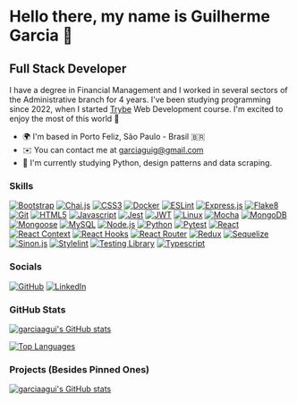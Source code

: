 # Hello there, my name is Guilherme Garcia 🤘

## Full Stack Developer

I have a degree in Financial Management and I worked in several sectors of the Administrative branch for 4 years. I've been studying programming since 2022, when I started [Trybe](https://www.betrybe.com/) Web Development course. I'm excited to enjoy the most of this world 🤩

- 🌍 I'm based in Porto Feliz, São Paulo - Brasil 🇧🇷
- ✉️ You can contact me at [garciaguig@gmail.com](mailto:garciaguig@gmail.com)
- 🧠 I'm currently studying Python, design patterns and data scraping.

### Skills

[![Bootstrap][bootstrap-badge]][bootstrap-url]
[![Chai.js][chaijs-badge]][chaijs-url]
[![CSS3][css3-badge]][css3-url]
[![Docker][docker-badge]][docker-url]
[![ESLint][eslint-badge]][eslint-url]
[![Express.js][expressjs-badge]][expressjs-url]
[![Flake8][flake8-badge]][flake8-url]
[![Git][git-badge]][git-url]
[![HTML5][html5-badge]][html5-url]
[![Javascript][javascript-badge]][javascript-url]
[![Jest][jest-badge]][jest-url]
[![JWT][jwt-badge]][jwt-url]
[![Linux][linux-badge]][linux-url]
[![Mocha][mocha-badge]][mocha-url]
[![MongoDB][mongodb-badge]][mongodb-url]
[![Mongoose][mongoose-badge]][mongoose-url]
[![MySQL][mysql-badge]][mysql-url]
[![Node.js][nodejs-badge]][nodejs-url]
[![Python][python-badge]][python-url]
[![Pytest][pytest-badge]][pytest-url]
[![React][react-badge]][react-url]
[![React Context][react-context-badge]][react-context-url]
[![React Hooks][react-hooks-badge]][react-hooks-url]
[![React Router][react-router-badge]][react-router-url]
[![Redux][redux-badge]][redux-url]
[![Sequelize][sequelize-badge]][sequelize-url]
[![Sinon.js][sinonjs-badge]][sinonjs-url]
[![Stylelint][stylelint-badge]][stylelint-url]
[![Testing Library][testing-library-badge]][testing-library-url]
[![Typescript][typescript-badge]][typescript-url]

### Socials

[![GitHub][github-badge]][github-url]
[![LinkedIn][linkedin-badge]][linkedin-url]

### GitHub Stats

<a href="http://www.github.com/garciaagui"><img src="https://github-readme-stats-pearl-phi.vercel.app/api?username=garciaagui&show_icons=true&hide=&count_private=true&title_color=6366f1&text_color=ffffff&icon_color=6366f1&bg_color=90,22272E,2E3251&hide_border=true" alt="garciaagui's GitHub stats" /></a>

<a href="https://github.com/garciaagui" align="left"><img src="https://github-readme-stats-pearl-phi.vercel.app/api/top-langs/?username=garciaagui&langs_count=10&title_color=6366f1&text_color=ffffff&icon_color=6366f1&bg_color=90,22272E,2E3251&hide_border=true&locale=en&custom_title=Top%20%Languages&layout=compact" alt="Top Languages" /></a>

### Projects (Besides Pinned Ones)

<a href="https://github.com/garciaagui/jobs-insights"><img src="https://github-readme-stats-pearl-phi.vercel.app/api/pin/?username=garciaagui&repo=jobs-insights&title_color=6366f1&text_color=ffffff&icon_color=6366f1&bg_color=90,22272E,2E3251&hide_border=true" alt="garciaagui's GitHub stats" /></a>

<!-- Skills Badges -->

[bootstrap-url]: https://getbootstrap.com/
[bootstrap-badge]: https://img.shields.io/badge/Bootstrap-2E3251?style=for-the-badge&logo=bootstrap&logoColor=white
[chaijs-url]: https://www.chaijs.com/
[chaijs-badge]: https://img.shields.io/badge/chai.js-2E3251?style=for-the-badge&logo=chai&logoColor=white
[css3-url]: https://developer.mozilla.org/en-US/docs/Web/CSS
[css3-badge]: https://img.shields.io/badge/CSS3-2E3251?style=for-the-badge&logo=css3&logoColor=white
[docker-url]: https://www.docker.com/
[docker-badge]: https://img.shields.io/badge/Docker-2E3251?style=for-the-badge&logo=docker&logoColor=white
[eslint-url]: https://eslint.org/
[eslint-badge]: https://img.shields.io/badge/eslint-2E3251?style=for-the-badge&logo=eslint&logoColor=white
[expressjs-url]: https://www.expressjs.com/
[expressjs-badge]: https://img.shields.io/badge/Express.js-2E3251?style=for-the-badge&logo=express&logoColor=white
[flake8-url]: https://flake8.pycqa.org/en/latest/
[flake8-badge]: https://img.shields.io/badge/Flake8-2E3251?style=for-the-badge&logo=flake8&logoColor=white
[git-url]: https://git-scm.com/
[git-badge]: https://img.shields.io/badge/Git-2E3251?style=for-the-badge&logo=git&logoColor=white
[html5-url]: https://developer.mozilla.org/en-US/docs/Glossary/HTML5
[html5-badge]: https://img.shields.io/badge/HTML5-2E3251?style=for-the-badge&logo=html5&logoColor=white
[react-context-url]: https://react.dev/learn/passing-data-deeply-with-context
[react-context-badge]: https://img.shields.io/badge/React_Context-2E3251?style=for-the-badge&logo=React_Context&logoColor=white
[javascript-url]: https://developer.mozilla.org/en-US/docs/Web/JavaScript
[javascript-badge]: https://img.shields.io/badge/JavaScript-2E3251?style=for-the-badge&logo=javascript&logoColor=white
[jest-url]: https://jestjs.io/
[jest-badge]: https://img.shields.io/badge/Jest-2E3251?style=for-the-badge&logo=jest&logoColor=white
[jwt-url]: https://jwt.io/
[jwt-badge]: https://img.shields.io/badge/JWT-2E3251?style=for-the-badge&logo=JSON%20web%20tokens&logoColor=white
[linux-url]: https://www.linux.org/
[linux-badge]: https://img.shields.io/badge/Linux-2E3251?style=for-the-badge&logo=linux&logoColor=white
[mocha-url]: https://mochajs.org/
[mocha-badge]: https://img.shields.io/badge/Mocha-2E3251?style=for-the-badge&logo=Mocha&logoColor=white
[mongodb-url]: https://www.mongodb.com/
[mongodb-badge]: https://img.shields.io/badge/MongoDB-2E3251?style=for-the-badge&logo=mongodb&logoColor=white
[mongoose-url]: https://mongoosejs.com/
[mongoose-badge]: https://img.shields.io/badge/Mongoose-2E3251.svg?style=for-the-badge&logo=Mongoose&logoColor=white
[mysql-url]: https://www.mysql.com/
[mysql-badge]: https://img.shields.io/badge/MySQL-2E3251?style=for-the-badge&logo=mysql&logoColor=white
[nodejs-url]: https://nodejs.org/en/
[nodejs-badge]: https://img.shields.io/badge/Node.js-2e3251?style=for-the-badge&logo=nodedotjs&logoColor=white
[python-url]: https://www.python.org/
[python-badge]: https://img.shields.io/badge/Python-2E3251?style=for-the-badge&logo=python&logoColor=white
[pytest-url]: https://docs.pytest.org/en/7.3.x/
[pytest-badge]: https://img.shields.io/badge/Pytest-2E3251?style=for-the-badge&logo=pytest&logoColor=white
[react-url]: https://react.dev/
[react-badge]: https://img.shields.io/badge/React-2E3251?style=for-the-badge&logo=react&logoColor=white
[react-hooks-url]: https://react.dev/reference/react
[react-hooks-badge]: https://img.shields.io/badge/React_Hooks-2E3251?style=for-the-badge&logo=React_Hooks&logoColor=white
[react-router-url]: https://reactrouter.com/en/main
[react-router-badge]: https://img.shields.io/badge/React_Router-2E3251?style=for-the-badge&logo=react-router&logoColor=white
[redux-url]: https://redux.js.org/
[redux-badge]: https://img.shields.io/badge/Redux-2E3251?style=for-the-badge&logo=redux&logoColor=white
[sequelize-url]: https://sequelize.org/
[sequelize-badge]: https://img.shields.io/badge/Sequelize-2E3251?style=for-the-badge&logo=Sequelize&logoColor=white
[sinonjs-url]: https://sinonjs.org/
[sinonjs-badge]: https://img.shields.io/badge/sinon.js-2E3251?style=for-the-badge&logo=sinon
[stylelint-url]: https://stylelint.io/
[stylelint-badge]: https://img.shields.io/badge/stylelint-2E3251?style=for-the-badge&logo=stylelint&logoColor=white
[testing-library-url]: https://testing-library.com/docs/react-testing-library/intro/
[testing-library-badge]: https://img.shields.io/badge/Testing_Library-2E3251?style=for-the-badge&logo=TestingLibrary&logoColor=white
[typescript-url]: https://www.typescriptlang.org/
[typescript-badge]: https://img.shields.io/badge/TypeScript-2E3251?style=for-the-badge&logo=typescript&logoColor=white

<!-- Socials Badges -->

[github-url]: https://www.github.com/garciaagui
[github-badge]: https://img.shields.io/badge/GitHub-2E3251?style=for-the-badge&logo=github&logoColor=white
[linkedin-url]: https://www.linkedin.com/in/garciaagui/
[linkedin-badge]: https://img.shields.io/badge/LinkedIn-2E3251?style=for-the-badge&logo=linkedin&logoColor=white
